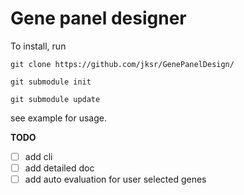 # Gene panel designer 


To install, run

```git clone https://github.com/jksr/GenePanelDesign/```

```git submodule init```

```git submodule update```


see example for usage.

**TODO**
- [ ] add cli
- [ ] add detailed doc
- [ ] add auto evaluation for user selected genes
